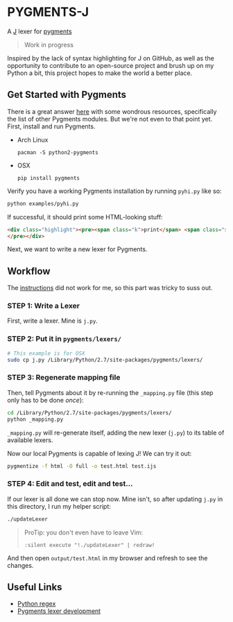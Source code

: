 PYGMENTS-J
==========

A [J](http://jsoftware.com) lexer for [pygments](http://pygments.org)

> Work in progress

Inspired by the lack of syntax highlighting for J on GitHub, as well as the opportunity to contribute to an open-source project and brush up on my Python a bit, this project hopes to make the world a better place.



Get Started with Pygments
-------------------------

There is a great answer [here](http://stackoverflow.com/q/14755721/2037637) with some wondrous resources, specifically the list of other Pygments modules. But we're not even to that point yet. First, install and run Pygments.

* Arch Linux

  `pacman -S python2-pygments`

* OSX

  `pip install pygments`

Verify you have a working Pygments installation by running `pyhi.py` like so:

```sh
python examples/pyhi.py
```

If successful, it should print some HTML-looking stuff:

```html
<div class="highlight"><pre><span class="k">print</span> <span class="s">&quot;Hello World&quot;</span>
</pre></div>
```

Next, we want to write a new lexer for Pygments.



Workflow
--------

The [instructions](http://pygments.org/docs/lexerdevelopment/) did not work for me, so this part was tricky to suss out.


### STEP 1: Write a Lexer

First, write a lexer. Mine is `j.py`.


### STEP 2: Put it in `pygments/lexers/`

```sh
# This example is for OSX
sudo cp j.py /Library/Python/2.7/site-packages/pygments/lexers/
```


### STEP 3: Regenerate mapping file
Then, tell Pygments about it by re-running the `_mapping.py` file (this step only has to be done *once*):

```sh
cd /Library/Python/2.7/site-packages/pygments/lexers/
python _mapping.py
```

`_mapping.py` will re-generate itself, adding the new lexer (`j.py`) to its table of available lexers.

Now our local Pygments is capable of lexing J! We can try it out:

```sh
pygmentize -f html -O full -o test.html test.ijs
```


### STEP 4: Edit and test, edit and test...
If our lexer is all done we can stop now. Mine isn't, so after updating `j.py` in this directory, I run my helper script:

```sh
./updateLexer
```

> ProTip: you don't even have to leave Vim:
> ```viml
> :silent execute "!./updateLexer" | redraw!
> ```

And then open `output/test.html` in my browser and refresh to see the changes.



Useful Links
------------

* [Python regex](https://docs.python.org/2.7/library/re.html#)
* [Pygments lexer development](http://pygments.org/docs/lexerdevelopment/)
